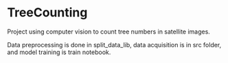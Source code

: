 # TreeCounting
Project using computer vision to count tree numbers in satellite images.

Data preprocessing is done in split_data_lib, data acquisition is in src folder, and model training is train notebook.
